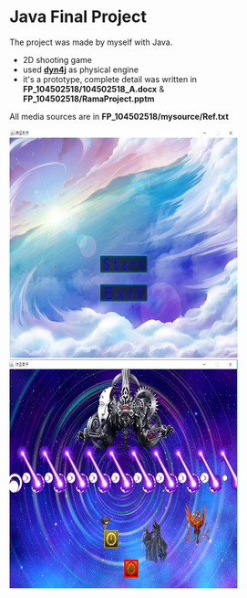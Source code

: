 Java Final Project
===
The project was made by myself with Java.

- 2D shooting game
- used **[dyn4j](http://www.dyn4j.org/)** as physical engine
- it's a prototype, complete detail was written in **FP_104502518/104502518_A.docx** & **FP_104502518/RamaProject.pptm**

All media sources are in **FP_104502518/mysource/Ref.txt**

<img src="./J01.PNG" width="400" height="400" />  <img src="./J02.PNG" width="400" height="400" />